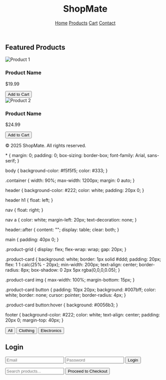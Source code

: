<!DOCTYPE html>
<html lang="en">
<head>
  <meta charset="UTF-8" />
  <meta name="viewport" content="width=device-width, initial-scale=1.0" />
  <title>Simple E-Commerce Site</title>
  <link rel="stylesheet" href="style.css" />
</head>
<body>
  <header>
    <div class="container">
      <h1>ShopMate</h1>
      <nav>
        <a href="#">Home</a>
        <a href="#">Products</a>
        <a href="#">Cart</a>
        <a href="#">Contact</a>
      </nav>
    </div>
  </header>

  <main class="container">
    <h2>Featured Products</h2>
    <div class="product-grid">
      <div class="product-card">
        <img src="https://via.placeholder.com/150" alt="Product 1">
        <h3>Product Name</h3>
        <p>$19.99</p>
        <button>Add to Cart</button>
      </div>
      <div class="product-card">
        <img src="https://via.placeholder.com/150" alt="Product 2">
        <h3>Product Name</h3>
        <p>$24.99</p>
        <button>Add to Cart</button>
      </div>
      <!-- Add more product cards as needed -->
    </div>
  </main>

  <footer>
    <div class="container">
      <p>&copy; 2025 ShopMate. All rights reserved.</p>
    </div>
  </footer>
</body>
</html>
* {
  margin: 0;
  padding: 0;
  box-sizing: border-box;
  font-family: Arial, sans-serif;
}

body {
  background-color: #f5f5f5;
  color: #333;
}

.container {
  width: 90%;
  max-width: 1200px;
  margin: 0 auto;
}

header {
  background-color: #222;
  color: white;
  padding: 20px 0;
}

header h1 {
  float: left;
}

nav {
  float: right;
}

nav a {
  color: white;
  margin-left: 20px;
  text-decoration: none;
}

header::after {
  content: "";
  display: table;
  clear: both;
}

main {
  padding: 40px 0;
}

.product-grid {
  display: flex;
  flex-wrap: wrap;
  gap: 20px;
}

.product-card {
  background: white;
  border: 1px solid #ddd;
  padding: 20px;
  flex: 1 1 calc(25% - 20px);
  min-width: 200px;
  text-align: center;
  border-radius: 8px;
  box-shadow: 0 2px 5px rgba(0,0,0,0.05);
}

.product-card img {
  max-width: 100%;
  margin-bottom: 15px;
}

.product-card button {
  padding: 10px 20px;
  background: #007bff;
  color: white;
  border: none;
  cursor: pointer;
  border-radius: 4px;
}

.product-card button:hover {
  background: #0056b3;
}

footer {
  background-color: #222;
  color: white;
  text-align: center;
  padding: 20px 0;
  margin-top: 40px;
}
<div class="categories">
  <button onclick="filterProducts('all')">All</button>
  <button onclick="filterProducts('clothing')">Clothing</button>
  <button onclick="filterProducts('electronics')">Electronics</button>
</div>
<form class="login-form">
  <h2>Login</h2>
  <input type="text" placeholder="Email" required>
  <input type="password" placeholder="Password" required>
  <button type="submit">Login</button>
</form>
<input type="text" id="search" placeholder="Search products..." onkeyup="searchProducts()">
<button class="checkout-btn">Proceed to Checkout</button>
